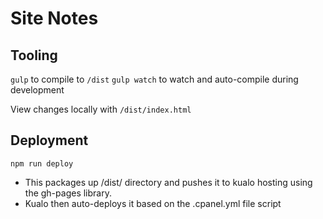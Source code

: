# Site Notes
## Tooling
`gulp` to compile to `/dist`
`gulp watch` to watch and auto-compile during development

View changes locally with `/dist/index.html`

## Deployment
```
npm run deploy
```
- This packages up /dist/ directory and pushes it to kualo hosting using the gh-pages library. 
- Kualo then auto-deploys it based on the .cpanel.yml file script


